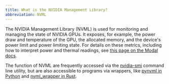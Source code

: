 ```yaml
---
title: What is the NVIDIA Management Library?
abbreviation: NVML
---
```


The NVIDIA Management Library (NVML) is used for monitoring and managing the
state of NVIDIA GPUs. It exposes, for example, the power draw and temperature of
the GPU, the allocated memory, and the device's power limit and power limiting
state. For details on these metrics, including how to interpret power and
thermal readings, see
[this page on the Modal docs](https://modal.com/docs/guide/gpu-metrics).

The function of NVML are frequently accessed via the
[nvidia-smi](/gpu-glossary/host-software/nvidia-smi) command line utility, but
are also accessible to programs via wrappers, like
[pynvml in Python](https://pypi.org/project/pynvml/) and
[nvml_wrapper in Rust](https://docs.rs/nvml-wrapper/latest/nvml_wrapper/).
